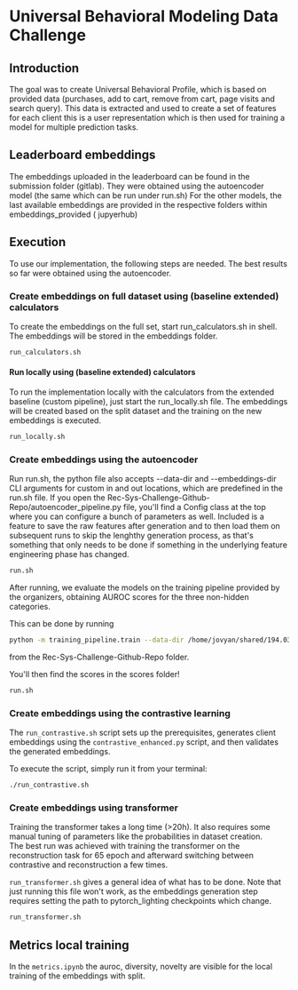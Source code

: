 # Universal Behavioral Modeling Data Challenge

## Introduction

The goal was to create Universal Behavioral Profile, which is based on provided data (purchases, add to cart, remove
from cart, page visits and search query). This data is extracted and used to create a set of features for each client
this is a user representation which is then used for training a model for multiple prediction tasks.

## Leaderboard embeddings

The embeddings uploaded in the leaderboard can be found in the submission folder (gitlab). They were obtained using the
autoencoder model (the same which can be run under run.sh)
For the other models, the last available embeddings are provided in the respective folders within embeddings_provided (
jupyerhub)

## Execution

To use our implementation, the following steps are needed. The best results so far were obtained using the autoencoder.

### Create embeddings on full dataset using (baseline extended) calculators

To create the embeddings on the full set, start run_calculators.sh in shell. The embeddings will be stored in the
embeddings folder.

```bash
run_calculators.sh
```

#### Run locally using (baseline extended) calculators

To run the implementation locally with the calculators from the extended baseline (custom pipeline), just start the
run_locally.sh file. The embeddings will be created based on the split dataset and the training on the new embeddings is
executed.

```bash
run_locally.sh
```

### Create embeddings using the autoencoder

Run run.sh, the python file also accepts --data-dir and --embeddings-dir CLI arguments for custom in and out locations,
which are predefined in the run.sh file.
If you open the Rec-Sys-Challenge-Github-Repo/autoencoder_pipeline.py file, you'll find a Config class at the top where
you can configure a bunch of parameters as well. Included is a feature to save the raw features after generation and to
then load them on subsequent runs to skip the lenghthy generation process, as that's something that only needs to be
done if something in the underlying feature engineering phase has changed.

```bash
run.sh
```

After running, we evaluate the models on the training pipeline provided by the organizers, obtaining AUROC scores for
the three non-hidden categories.

This can be done by running

```bash
python -m training_pipeline.train --data-dir /home/jovyan/shared/194.035-2025S/data/group_project/data_new --embeddings-dir /home/jovyan/groups/194.035-2025S/Group_36/Group_36/Rec-Sys-Challenge-Github-Repo/output_new --tasks churn propensity_category propensity_sku --log-name exp_20250401 --accelerator gpu --devices auto --disable-relevant-clients-check --score-dir /home/jovyan/groups/194.035-2025S/Group_36/Group_36/scores --neptune-project /home/jovyan/groups/194.035-2025S/Group_36/Group_36/neptune
```

from the Rec-Sys-Challenge-Github-Repo folder.

You'll then find the scores in the scores folder!

```bash
run.sh
```

### Create embeddings using the contrastive learning

The `run_contrastive.sh` script sets up the prerequisites, generates client embeddings using
the `contrastive_enhanced.py` script, and then validates the generated embeddings.

To execute the script, simply run it from your terminal:

```bash
./run_contrastive.sh
```

### Create embeddings using transformer

Training the transformer takes a long time (>20h). It also requires some manual tuning of parameters like the
probabilities in dataset creation.  
The best run was achieved with training the transformer on the reconstruction task for 65 epoch and afterward switching
between contrastive and reconstruction a few times.

`run_transformer.sh` gives a general idea of what has to be done. Note that just running this file won't work, as the
embeddings generation step requires setting the path to pytorch_lighting checkpoints which change.

```bash
run_transformer.sh
```

## Metrics local training

In the `metrics.ipynb` the auroc, diversity, novelty are visible for the local training of the embeddings with split.    